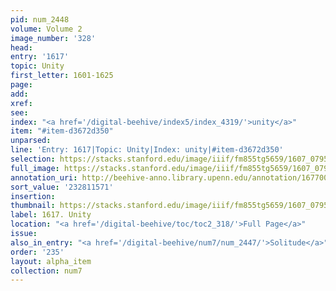 ```yaml
---
pid: num_2448
volume: Volume 2
image_number: '328'
head:
entry: '1617'
topic: Unity
first_letter: 1601-1625
page:
add:
xref:
see:
index: "<a href='/digital-beehive/index5/index_4319/'>unity</a>"
item: "#item-d3672d350"
unparsed:
line: 'Entry: 1617|Topic: Unity|Index: unity|#item-d3672d350'
selection: https://stacks.stanford.edu/image/iiif/fm855tg5659/1607_0795/921,1571,2798,342/full/0/default.jpg
full_image: https://stacks.stanford.edu/image/iiif/fm855tg5659/1607_0795/full/full/0/default.jpg
annotation_uri: http://beehive-anno.library.upenn.edu/annotation/1677007302408
sort_value: '232811571'
insertion:
thumbnail: https://stacks.stanford.edu/image/iiif/fm855tg5659/1607_0795/921,1571,600,180/250,/0/default.jpg
label: 1617. Unity
location: "<a href='/digital-beehive/toc/toc2_318/'>Full Page</a>"
issue:
also_in_entry: "<a href='/digital-beehive/num7/num_2447/'>Solitude</a>"
order: '235'
layout: alpha_item
collection: num7
---
```


